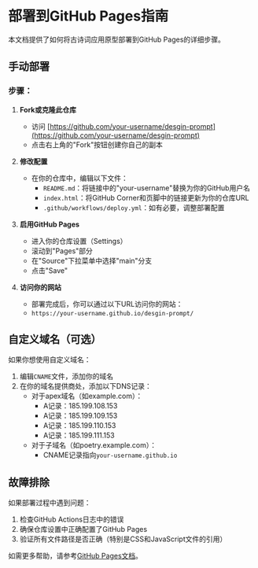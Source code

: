 # 部署到GitHub Pages指南

本文档提供了如何将古诗词应用原型部署到GitHub Pages的详细步骤。

## 手动部署

### 步骤：

1. **Fork或克隆此仓库**
   - 访问 [https://github.com/your-username/desgin-prompt](https://github.com/your-username/desgin-prompt)
   - 点击右上角的"Fork"按钮创建你自己的副本

2. **修改配置**
   - 在你的仓库中，编辑以下文件：
     - `README.md`：将链接中的"your-username"替换为你的GitHub用户名
     - `index.html`：将GitHub Corner和页脚中的链接更新为你的仓库URL
     - `.github/workflows/deploy.yml`：如有必要，调整部署配置

3. **启用GitHub Pages**
   - 进入你的仓库设置（Settings）
   - 滚动到"Pages"部分
   - 在"Source"下拉菜单中选择"main"分支
   - 点击"Save"

5. **访问你的网站**
   - 部署完成后，你可以通过以下URL访问你的网站：
   - `https://your-username.github.io/desgin-prompt/`

## 自定义域名（可选）

如果你想使用自定义域名：

1. 编辑`CNAME`文件，添加你的域名
2. 在你的域名提供商处，添加以下DNS记录：
   - 对于apex域名（如example.com）：
     - A记录：185.199.108.153
     - A记录：185.199.109.153
     - A记录：185.199.110.153
     - A记录：185.199.111.153
   - 对于子域名（如poetry.example.com）：
     - CNAME记录指向`your-username.github.io`

## 故障排除

如果部署过程中遇到问题：

1. 检查GitHub Actions日志中的错误
2. 确保仓库设置中正确配置了GitHub Pages
3. 验证所有文件路径是否正确（特别是CSS和JavaScript文件的引用）

如需更多帮助，请参考[GitHub Pages文档](https://docs.github.com/cn/pages)。 